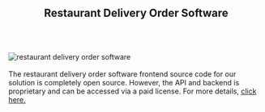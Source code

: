 <h2 style="text-align:center">Restaurant Delivery Order Software</h2><br/><br/>

![restaurant delivery order software](https://admin.ninjascode.com/wp-content/uploads/2025/repoImages/Hector/17.webp) <br/><br/>The restaurant delivery order software frontend source code for our solution is completely open source. However, the API and backend is proprietary and can be accessed via a paid license. For more details, <a href="https://enatega.com/?utm_source=github&utm_medium=repo&utm_campaign=hector-restaurant-delivery-order-software" target="_blank">click here.</a>

